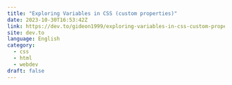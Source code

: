 ```yaml
---
title: "Exploring Variables in CSS (custom properties)"
date: 2023-10-30T16:53:42Z
link: https://dev.to/gideon1999/exploring-variables-in-css-custom-properties-401g?utm_medium=RSS&utm_source=news.12bit.vn
site: dev.to
language: English
category:
  - css
  - html
  - webdev
draft: false
---
```

